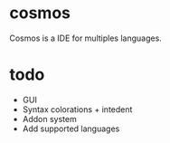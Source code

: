 # cosmos
Cosmos is a IDE for multiples languages.

# todo
- GUI
- Syntax colorations + intedent
- Addon system
- Add supported languages
